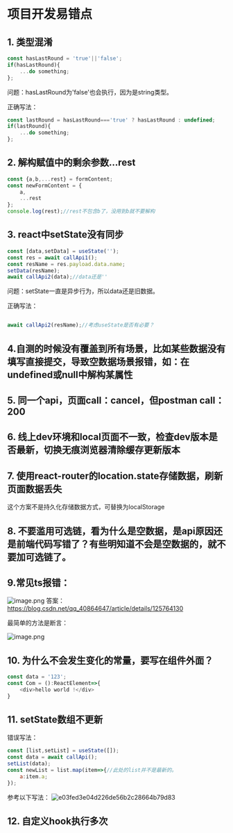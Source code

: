 # 项目开发易错点
## 1. 类型混淆
```js
const hasLastRound = 'true'||'false';
if(hasLastRound){
    ...do something;
};
```
问题：hasLastRound为'false'也会执行，因为是string类型。

正确写法：
```js
const lastRound = hasLastRound==='true' ? hasLastRound : undefined;
if(lastRound){
    ...do something;
};
```
## 2. 解构赋值中的剩余参数...rest
```js
const {a,b,...rest} = formContent;
const newFormContent = {
    a,
    ...rest
};
console.log(rest);//rest不包含b了，没用到b就不要解构
```
## 3. react中setState没有同步
```js
const [data,setData] = useState('');
const res = await callApi1();
const resName = res.payload.data.name;
setData(resName);
await callApi2(data);//data还是''
```
   问题：setState一直是异步行为，所以data还是旧数据。
   
   正确写法：
```js

await callApi2(resName);//考虑useState是否有必要？
```
## 4.自测的时候没有覆盖到所有场景，比如某些数据没有填写直接提交，导致空数据场景报错，如：在undefined或null中解构某属性
## 5. 同一个api，页面call：cancel，但postman call：200
## 6. 线上dev环境和local页面不一致，检查dev版本是否最新，切换无痕浏览器清除缓存更新版本
## 7. 使用react-router的location.state存储数据，刷新页面数据丢失
这个方案不是持久化存储数据方式，可替换为localStorage
## 8. 不要滥用可选链，看为什么是空数据，是api原因还是前端代码写错了？有些明知道不会是空数据的，就不要加可选链了。
## 9.常见ts报错：

![image.png](https://p3-juejin.byteimg.com/tos-cn-i-k3u1fbpfcp/912ef097268a48f780741251f314f871~tplv-k3u1fbpfcp-watermark.image?)
答案：https://blog.csdn.net/qq_40864647/article/details/125764130

最简单的方法是断言：

![image.png](https://p9-juejin.byteimg.com/tos-cn-i-k3u1fbpfcp/b13858456251461d879e5ee68fd8337a~tplv-k3u1fbpfcp-watermark.image?)
## 10. 为什么不会发生变化的常量，要写在组件外面？
    
```js
const data = '123';
const Com = ():ReactElement=>{
    <div>hello world !</div>
}
```
## 11. setState数组不更新
错误写法：
```js
const [list,setList] = useState([]);
const data = await callApi();
setList(data);
const newList = list.map(item=>{//此处的list并不是最新的。
    a:item.a;
});
```
 
参考以下写法：
![e03fed3e04d226de56b2c28664b79d83](https://github.com/Lujinghui1234/Coding-Common-Error/assets/109168485/a9a510f8-0feb-4b45-9676-dfd68a555154)

## 12. 自定义hook执行多次
